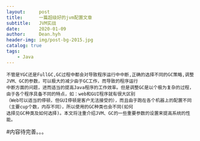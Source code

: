```yaml
---
layout:     post
title:      一篇超级好的jvm配置文章
subtitle:   JVM实战
date:       2020-01-09
author:     Dean.hyh
header-img: img/post-bg-2015.jpg
catalog: true
tags:
    - Java
---
```


    不管是YGC还是FullGC,GC过程中都会对导致程序运行中中断,正确的选择不同的GC策略,调整JVM、GC的参数，可以极大的减少由于GC工作，而导致的程序运行
    中断方面的问题，进而适当的提高Java程序的工作效率。但是调整GC是以个极为复杂的过程，由于各个程序具备不同的特点，如：web和GUI程序就有很大区别
    （Web可以适当的停顿，但GUI停顿是客户无法接受的），而且由于跑在各个机器上的配置不同（主要cup个数，内存不同），所以使用的GC种类也会不同(如何
    选择见GC种类及如何选择)。本文将注重介绍JVM、GC的一些重要参数的设置来提高系统的性能。
    
   #内容待完善。。。

